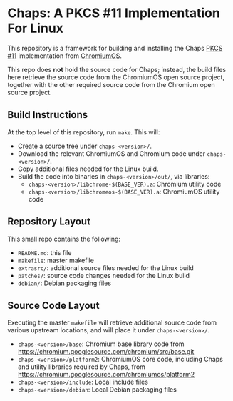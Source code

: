Chaps: A PKCS #11 Implementation For Linux
==========================================

This repository is a framework for building and installing the Chaps
[PKCS #11](http://www.emc.com/emc-plus/rsa-labs/standards-initiatives/pkcs-11-cryptographic-token-interface-standard.htm)
implementation from
[ChromiumOS](http://www.chromium.org/developers/design-documents/chaps-technical-design).

This repo does **not** hold the source code for Chaps; instead, the build files here retrieve the
source code from the ChromiumOS open source project, together with the other required
source code from the Chromium open source project.


Build Instructions
------------------

At the top level of this repository, run `make`.  This will:

 - Create a source tree under `chaps-<version>/`.
 - Download the relevant ChromiumOS and Chromium code under `chaps-<version>/`.
 - Copy additional files needed for the Linux build.
 - Build the code into binaries in `chaps-<version>/out/`, via libraries:
     - `chaps-<version>/libchrome-$(BASE_VER).a`: Chromium utility code
     - `chaps-<version>/libchromeos-$(BASE_VER).a`: ChromiumOS utility code


Repository Layout
-----------------

This small repo contains the following:

 - `README.md`: this file
 - `makefile`: master makefile
 - `extrasrc/`: additional source files needed for the Linux build
 - `patches/`: source code changes needed for the Linux build
 - `debian/`: Debian packaging files


Source Code Layout
------------------

Executing the master `makefile` will retrieve additional source code from various upstream locations, and will place it
under `chaps-<version>/`.

 - `chaps-<version>/base`: Chromium base library code from https://chromium.googlesource.com/chromium/src/base.git
 - `chaps-<version>/platform2`: ChromiumOS core code, including Chaps and utility libraries required by Chaps, from
   https://chromium.googlesource.com/chromiumos/platform2
 - `chaps-<version>/include`: Local include files
 - `chaps-<version>/debian`: Local Debian packaging files
